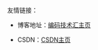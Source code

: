友情链接：

- 博客地址：[编码技术汇主页](https://joyriderjie.github.io/)

- CSDN：[CSDN主页](https://blog.csdn.net/qq_53960242)

